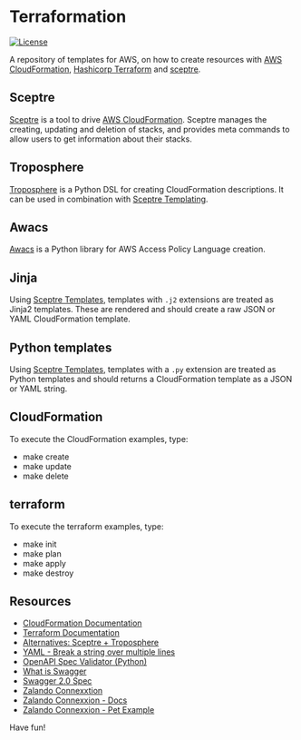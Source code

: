 # Terraformation

[![License](http://img.shields.io/:license-Apache%202-red.svg)](http://www.apache.org/licenses/LICENSE-2.0.txt)

A repository of templates for AWS, on how to create resources with [AWS CloudFormation](https://aws.amazon.com/cloudformation/),
[Hashicorp Terraform](https://www.terraform.io/) and [sceptre](https://sceptre.cloudreach.com/latest/).

## Sceptre
[Sceptre](https://sceptre.cloudreach.com/latest/) is a tool to drive [AWS CloudFormation](https://aws.amazon.com/cloudformation/). 
Sceptre manages the creating, updating and deletion of stacks, and provides meta commands to allow users to get information about their stacks. 

## Troposphere
[Troposphere](https://github.com/cloudtools/troposphere/) is a Python DSL for creating CloudFormation descriptions. It can be
used in combination with [Sceptre Templating](https://sceptre.cloudreach.com/latest/docs/templates.html).

## Awacs
[Awacs](https://github.com/cloudtools/awacs) is a Python library for AWS Access Policy Language creation.

## Jinja
Using [Sceptre Templates](https://sceptre.cloudreach.com/latest/docs/templates.html), templates with `.j2` extensions are treated 
as Jinja2 templates. These are rendered and should create a raw JSON or YAML CloudFormation template.

## Python templates
Using [Sceptre Templates](https://sceptre.cloudreach.com/latest/docs/templates.html), templates with a `.py` extension are treated 
as Python templates and should returns a CloudFormation template as a JSON or YAML string.

## CloudFormation
To execute the CloudFormation examples, type:

- make create
- make update
- make delete

## terraform
To execute the terraform examples, type:

- make init 
- make plan
- make apply
- make destroy

## Resources
- [CloudFormation Documentation](https://docs.aws.amazon.com/AWSCloudFormation/latest/UserGuide/Welcome.html)
- [Terraform Documentation](https://www.terraform.io/docs/index.html)
- [Alternatives: Sceptre + Troposphere](https://techblog.telia.no/blog/pains-with-terraform-perhaps-use-sceptre-next-time/)
- [YAML - Break a string over multiple lines](https://stackoverflow.com/questions/3790454/in-yaml-how-do-i-break-a-string-over-multiple-lines)
- [OpenAPI Spec Validator (Python)](https://github.com/p1c2u/openapi-spec-validator)
- [What is Swagger](https://swagger.io/docs/specification/about/)
- [Swagger 2.0 Spec](https://github.com/OAI/OpenAPI-Specification/blob/master/versions/2.0.md)
- [Zalando Connexxtion](https://github.com/zalando/connexion)
- [Zalando Connexxion - Docs](https://connexion.readthedocs.io/en/latest/)
- [Zalando Connexxion - Pet Example](https://github.com/hjacobs/connexion-example)

Have fun!